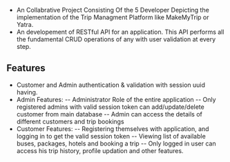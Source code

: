 - An Collabrative Project Consisting Of the 5 Developer Depicting the implementation of the Trip Managment Platform like MakeMyTrip or Yatra.
- An developement of RESTful API for an application. This API performs all the fundamental CRUD operations of any with user validation at every step.

## Features
- Customer and Admin authentication & validation with session uuid having.
- Admin Features:
  -- Administrator Role of the entire application
  -- Only registered admins with valid session token can add/update/delete customer from main database
  -- Admin can access the details of different customers and trip bookings
- Customer Features:
  -- Registering themselves with application, and logging in to get the valid session token
  -- Viewing list of available buses, packages, hotels and booking a trip
  -- Only logged in user can access his trip history, profile updation and other features.
